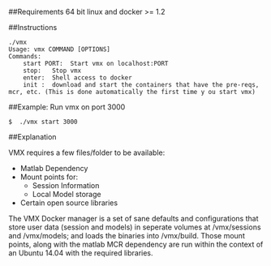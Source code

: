 ##Requirements
    64 bit linux and docker >= 1.2

##Instructions

    ./vmx
    Usage: vmx COMMAND [OPTIONS]
    Commands:
        start PORT:  Start vmx on localhost:PORT
        stop:   Stop vmx
        enter:  Shell access to docker
        init :  download and start the containers that have the pre-reqs, mcr, etc. (This is done automatically the first time y ou start vmx)
        
        
##Example:
 Run vmx on port 3000
    
    $  ./vmx start 3000


##Explanation

VMX requires a few files/folder to be available:
 - Matlab Dependency
 - Mount points for:
   - Session Information
   - Local Model storage
 - Certain open source libraries

The VMX Docker manager is a set of sane defaults and configurations that store user data (session and models) in seperate volumes at /vmx/sessions and /vmx/models; and loads the binaries into /vmx/build.  Those mount points, along with the matlab MCR dependency are run within the context of an Ubuntu 14.04 with the required libraries.
